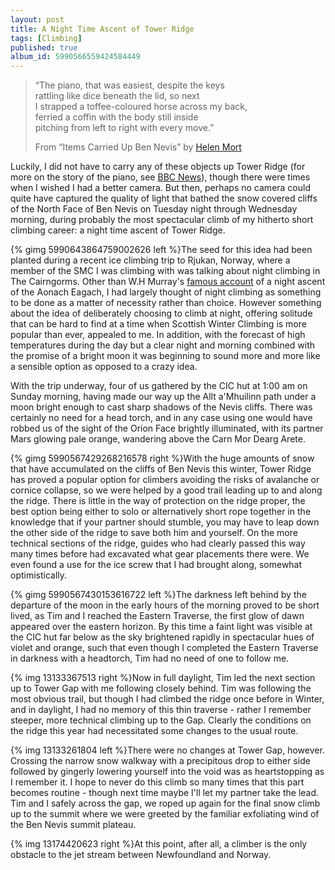```yaml
---
layout: post
title: A Night Time Ascent of Tower Ridge
tags: [Climbing]
published: true
album_id: 5990566559424584449
---
```

> &ldquo;The piano, that was easiest, despite the keys  
>rattling like dice beneath the lid, so next  
>I strapped a toffee-coloured horse across my back,  
>ferried a coffin with the body still inside  
>pitching from left to right with every move.&rdquo;
>
> From &ldquo;Items Carried Up Ben Nevis&rdquo; by [Helen Mort](http://www.twitter.com/helenmort)

Luckily, I did not have to carry any of these objects up Tower Ridge (for more on the story of the piano, see [BBC News](http://news.bbc.co.uk/1/hi/scotland/highlands_and_islands/4998440.stm)), though there were times when I wished I had a better camera. But then, perhaps no camera could quite have captured the quality of light that bathed the snow covered cliffs of the North Face of Ben Nevis on Tuesday night through Wednesday morning, during probably the most spectacular climb of my hitherto short climbing career: a night time ascent of Tower Ridge.

<!--more-->

{% gimg 5990643864759002626 left %}The seed for this idea had been planted during a recent ice climbing trip to Rjukan, Norway, where a member of the SMC I was climbing with was talking about night climbing in The Cairngorms. Other than W.H Murray's [famous account](http://www.amazon.co.uk/Mountaineering-Scotland-Undiscovered-vols/dp/1898573239) of a night ascent of the Aonach Eagach, I had largely thought of night climbing as something to be done as a matter of necessity rather than choice. However something about the idea of deliberately choosing to climb at night, offering solitude that can be hard to find at a time when Scottish Winter Climbing is more popular than ever, appealed to me. In addition, with the forecast of high temperatures during the day but a clear night and morning combined with the promise of a bright moon it was beginning to sound more and more like a sensible option as opposed to a crazy idea.

With the trip underway, four of us gathered by the CIC hut at 1:00 am on Sunday morning, having made our way up the Allt a'Mhuilinn path under a moon bright enough to cast sharp shadows of the Nevis cliffs. There was certainly no need for a head torch, and in any case using one would have robbed us of the sight of the Orion Face brightly illuminated, with its partner Mars glowing pale orange, wandering above the Carn Mor Dearg Arete.

{% gimg 5990567429268216578 right %}With the huge amounts of snow that have accumulated on the cliffs of Ben Nevis this winter, Tower Ridge has proved a popular option for climbers avoiding the risks of avalanche or cornice collapse, so we were helped by a good trail leading up to and along the ridge. There is little in the way of protection on the ridge proper, the best option being either to solo or alternatively short rope together in the knowledge that if your partner should stumble, you may have to leap down the other side of the ridge to save both him and yourself. On the more technical sections of the ridge, guides who had clearly passed this way many times before had excavated what gear placements there were. We even found a use for the ice screw that I had brought along, somewhat optimistically.

{% gimg 5990567430153616722 left %}The darkness left behind by the departure of the moon in the early hours of the morning proved to be short lived, as Tim and I reached the Eastern Traverse, the first glow of dawn appeared over the eastern horizon. By this time a faint light was visible at the CIC hut far below as the sky brightened rapidly in spectacular hues of violet and orange, such that even though I completed the Eastern Traverse in darkness with a headtorch, Tim had no need of one to follow me.

{% img 13133367513 right %}Now in full daylight, Tim led the next section up to Tower Gap with me following closely behind. Tim was following the most obvious trail, but though I had climbed the ridge once before in Winter, and in daylight, I had no memory of this thin traverse - rather I remember steeper, more technical climbing up to the Gap. Clearly the conditions on the ridge this year had necessitated some changes to the usual route.

{% img 13133261804 left %}There were no changes at Tower Gap, however. Crossing the narrow snow walkway with a precipitous drop to either side followed by gingerly lowering yourself into the void was as heartstopping as I remember it. I hope to never do this climb so many times that this part becomes routine - though next time maybe I'll let my partner take the lead. Tim and I safely across the gap, we roped up again for the final snow climb up to the summit where we were greeted by the familiar exfoliating wind of the Ben Nevis summit plateau.

{% img 13174420623 right %}At this point, after all, a climber is the only obstacle to the jet stream between Newfoundland and Norway.












